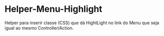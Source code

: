 # Helper-Menu-Highlight
Helper para inserir classe (CSS) que dá HightLight no link do Menu que seja igual ao mesmo Controller/Action.
